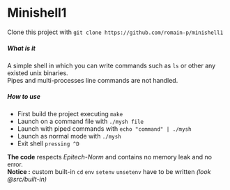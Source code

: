 # Minishell1
Clone this project with `git clone https://github.com/romain-p/minishell1`  
##### What is it
A simple shell in which you can write commands such as `ls` or other any existed unix binaries.  
Pipes and multi-processes line commands are not handled.  
##### How to use
* First build the project executing `make`
* Launch on a command file with `./mysh file`
* Launch with piped commands with  `echo "command" | ./mysh`
* Launch as normal mode with `./mysh`
* Exit shell `pressing ^D`

**The code** respects *Epitech-Norm* and contains no memory leak and no error.  
**Notice :** custom built-in `cd` `env` `setenv` `unsetenv` have to be written *(look @src/built-in)*